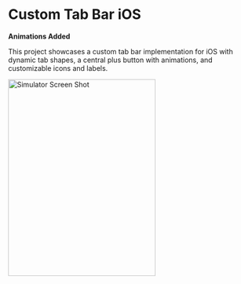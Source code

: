 # Custom Tab Bar iOS

**Animations Added**

This project showcases a custom tab bar implementation for iOS with dynamic tab shapes, a central plus button with animations, and customizable icons and labels.

<img src="https://github.com/user-attachments/assets/7d712968-9645-4622-8d0f-5c63966a6cda" alt="Simulator Screen Shot" width="300" height="400"/>
